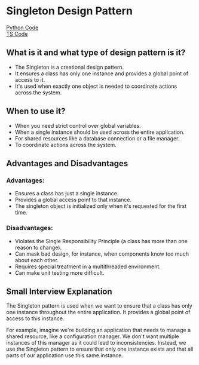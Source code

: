 # Singleton Design Pattern

[Python Code](https://github.com/Princeyadav05/low-level-system-design/blob/main/Design%20Patterns/Singleton%20Pattern/singleton.py) \
[TS Code](https://github.com/Princeyadav05/low-level-system-design/blob/main/Design%20Patterns/Singleton%20Pattern/singleton.ts)

## What is it and what type of design pattern is it?
- The Singleton is a creational design pattern.
- It ensures a class has only one instance and provides a global point of access to it.
- It's used when exactly one object is needed to coordinate actions across the system.

## When to use it?
- When you need strict control over global variables.
- When a single instance should be used across the entire application.
- For shared resources like a database connection or a file manager.
- To coordinate actions across the system.

## Advantages and Disadvantages

### Advantages:
- Ensures a class has just a single instance.
- Provides a global access point to that instance.
- The singleton object is initialized only when it's requested for the first time.

### Disadvantages:
- Violates the Single Responsibility Principle (a class has more than one reason to change).
- Can mask bad design, for instance, when components know too much about each other.
- Requires special treatment in a multithreaded environment.
- Can make unit testing more difficult.

## Small Interview Explanation
The Singleton pattern is used when we want to ensure that a class has only one instance throughout the entire application. It provides a global point of access to this instance. 

For example, imagine we're building an application that needs to manage a shared resource, like a configuration manager. We don't want multiple instances of this manager as it could lead to inconsistencies. Instead, we use the Singleton pattern to ensure that only one instance exists and that all parts of our application use this same instance.
